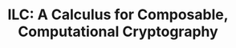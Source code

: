 ---
title: 'ILC: A Calculus for Composable, Computational Cryptography'
link: 'https://eprint.iacr.org/2019/402.pdf'
authors: Kevin Liao, Matthew A. Hammer, Andrew Miller
published: Conference on Programming Language Design and Implementation (PLDI), June 2019
weight: 3
---